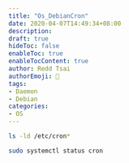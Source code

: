 ```yaml
---
title: "Os_DebianCron"
date: 2020-04-07T14:49:34+08:00
description: 
draft: true
hideToc: false
enableToc: true
enableTocContent: true
author: Redd Tsai
authorEmoji: 🐔
tags:
- Daemon
- Debian
categories:
- OS
---
```



``` bash
ls -ld /etc/cron*
```

``` bash
sudo systemctl status cron
```